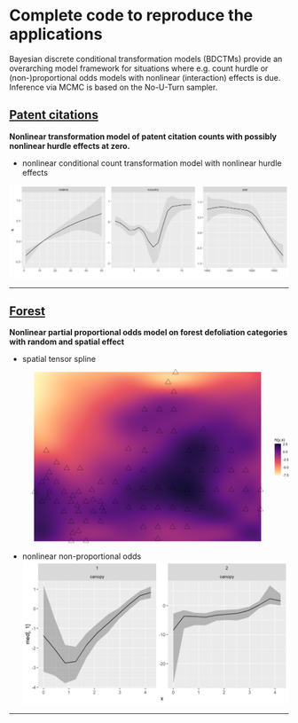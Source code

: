 # Complete code to reproduce the applications
Bayesian discrete conditional transformation models (BDCTMs) provide an overarching model framework for situations where e.g. count hurdle or (non-)proportional odds models with nonlinear (interaction) effects is due. Inference via MCMC is based on the No-U-Turn sampler.
##  [Patent citations](patent)
**Nonlinear transformation model of patent citation counts with possibly nonlinear hurdle effects at zero.**

- nonlinear conditional count transformation model with nonlinear hurdle effects

![image](figures/patent_nl_effects.png)


---

##  [Forest](forest)
**Nonlinear partial proportional odds model on forest defoliation categories with random and spatial effect**

- spatial tensor spline
![image](figures/forest_spat_m2.png)
- nonlinear non-proportional odds
![image](figures/forest_npo.png)


---
